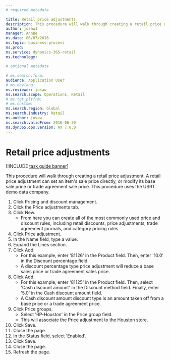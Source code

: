 ```yaml
--- 
# required metadata 
 
title: Retail price adjustments
description: This procedure will walk through creating a retail price adjustment. 
author: josaw1
manager: AnnBe 
ms.date: 06/07/2016
ms.topic: business-process 
ms.prod:  
ms.service: dynamics-365-retail 
ms.technology:  
 
# optional metadata 
 
# ms.search.form:   
audience: Application User 
# ms.devlang:  
ms.reviewer: josaw
ms.search.scope: Operations, Retail 
# ms.tgt_pltfrm:  
# ms.custom:  
ms.search.region: Global
ms.search.industry: Retail
ms.author: josaw
ms.search.validFrom: 2016-06-30 
ms.dyn365.ops.version: AX 7.0.0 
---
```

# Retail price adjustments

[!INCLUDE [task guide banner](../includes/task-guide-banner.md)]

This procedure will walk through creating a retail price adjustment. A retail price adjustment can set an item's sale price directly, or modify its base sale price or trade agreement sale price. This procedure uses the USRT demo data company.

1. Click Pricing and discount management.
2. Click the Price adjustments tab.
3. Click New.
    * From here you can create all of the most commonly used price and discount rules, including retail discounts, price adjustments, trade agreement journals, and category pricing rules.  
4. Click Price adjustment.
5. In the Name field, type a value.
6. Expand the Lines section.
7. Click Add.
    * For this example, enter '81126' in the Product field.    Then, enter '10.0' in the Discount percentage field.  
    * A discount percentage type price adjustment will reduce a base sales price or trade agreement sales price.  
8. Click Add.
    * For this example, enter '81125' in the Product field.    Then, select 'Cash discount amount' in the Discount method field.    Finally, enter '5.0' in the Cash discount amount field.  
    * A Cash discount amount discount type is an amount taken off from a base price or a trade agreement price.  
9. Click Price groups.
    * Select 'RP-Houston' in the Price group field.  
    * This will associate the Price adjustment to the Houston store.  
10. Click Save.
11. Close the page.
12. In the Status field, select 'Enabled'.
13. Click Save.
14. Close the page.
15. Refresh the page.

